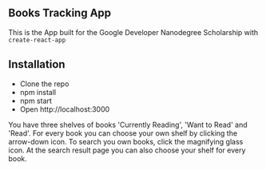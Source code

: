 ## Books Tracking App

This is the App built for the Google Developer Nanodegree Scholarship with `create-react-app`

## Installation
- Clone the repo
- npm install
- npm start
- Open http://localhost:3000

You have three shelves of books 'Currently Reading', 'Want to Read' and 'Read'.
For every book you can choose your own shelf by clicking the arrow-down icon.
To search you own books, click the magnifying glass icon.
At the search result page you can also choose your shelf for every book.
